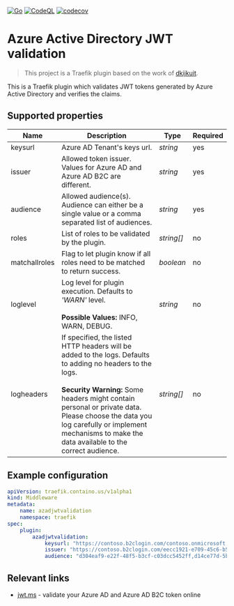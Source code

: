 [![Go](https://github.com/music-tribe/azadjwtvalidation/actions/workflows/go.yml/badge.svg)](https://github.com/music-tribe/azadjwtvalidation/actions/workflows/go.yml)
[![CodeQL](https://github.com/music-tribe/azadjwtvalidation/actions/workflows/codeql.yml/badge.svg)](https://github.com/music-tribe/azadjwtvalidation/actions/workflows/codeql.yml)
[![codecov](https://codecov.io/gh/music-tribe/azadjwtvalidation/branch/master/graph/badge.svg?token=GCEU8TO2WY)](https://codecov.io/gh/music-tribe/azadjwtvalidation)

# Azure Active Directory JWT validation

> This project is a Traefik plugin based on the work of [dkijkuit](https://github.com/dkijkuit/azurejwttokenvalidation). 

This is a Traefik plugin which validates JWT tokens generated by Azure Active Directory and verifies the claims.

## Supported properties

| Name | Description | Type | Required |
|------|-------------|------|----|
|keysurl | Azure AD Tenant's keys url. |*string*|  yes  |
|issuer | Allowed token issuer. Values for Azure AD and Azure AD B2C are different. |*string*| yes  |
|audience | Allowed audience(s). Audience can either be a single value or a comma separated list of audiences. |*string*| yes  |
|roles | List of roles to be validated by the plugin. |*string[]*| no  |
|matchallroles | Flag to let plugin know if all roles need to be matched to return success. |*boolean*| no  |
|loglevel | Log level for plugin execution. Defaults to *'WARN'* level. <br /><br /> **Possible Values:** INFO, WARN, DEBUG.  |*string*| no  |
|logheaders | If specified, the listed HTTP headers will be added to the logs. Defaults to adding no headers to the logs. <br /><br /> **Security Warning:** Some headers might contain personal or private data. Please choose the data you log carefully or implement mechanisms to make the data available to the correct audience. |*string[]*| no  |

## Example configuration

```yaml
apiVersion: traefik.containo.us/v1alpha1
kind: Middleware
metadata:
    name: azadjwtvalidation
    namespace: traefik
spec:
    plugin:
        azadjwtvalidation:
            keysurl: "https://contoso.b2clogin.com/contoso.onmicrosoft.com/b2c_1_signupsignin1/discovery/v2.0/keys"
            issuer: "https://contoso.b2clogin.com/eecc1921-e709-45c6-b5dc-0a92d28ae4b1/v2.0/"
            audience: "d304eaf9-e22f-48f5-b3cf-c03dcc5452ff,d14ce77d-5be7-437b-b165-16b57813ec4c"
```

## Relevant links

- [jwt.ms](https://jwt.ms/) - validate your Azure AD and Azure AD B2C token online
